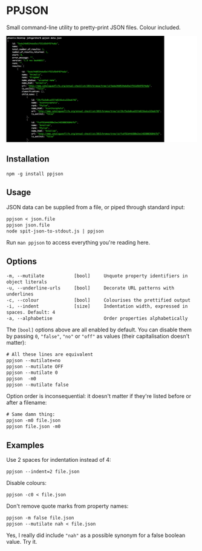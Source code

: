 PPJSON
=======

Small command-line utility to pretty-print JSON files. Colour included.

![Screenshot](preview.png)


Installation
------------

    npm -g install ppjson

Usage
-----

JSON data can be supplied from a file, or piped through standard input:

    ppjson < json.file
    ppjson json.file
    node spit-json-to-stdout.js | ppjson

Run `man ppjson` to access everything you're reading here.

Options
-------

```
-m, --mutilate           [bool]     Unquote property identifiers in object literals
-u, --underline-urls     [bool]     Decorate URL patterns with underlines
-c, --colour             [bool]     Colourises the prettified output
-i, --indent             [size]     Indentation width, expressed in spaces. Default: 4
-a, --alphabetise                   Order properties alphabetically
```

The `[bool]` options above are all enabled by default.
You can disable them by passing `0`, `"false"`, `"no"` or `"off"` as values (their capitalisation doesn't matter):

    # All these lines are equivalent
    ppjson --mutilate=no
    ppjson --mutilate OFF
    ppjson --mutilate 0
    ppjson  -m0
    ppjson --mutilate false

Option order is inconsequential: it doesn't matter if they're listed before or after a filename:

    # Same damn thing:
    ppjson -m0 file.json
    ppjson file.json -m0


Examples
--------

Use 2 spaces for indentation instead of 4:

    ppjson --indent=2 file.json

Disable colours:

    ppjson -c0 < file.json

Don't remove quote marks from property names:

    ppjson -m false file.json
    ppjson --mutilate nah < file.json

Yes, I really did include `"nah"` as a possible synonym for a false boolean value. Try it.
